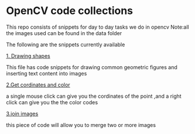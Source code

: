 

# OpenCV code collections

This repo consists of snippets for day to day tasks we do in opencv
Note:all the images used can be found in the data folder

The following are the snippets currently available

 [ 1. Drawing shapes](https://github.com/abhinav-TB/opencv-python/blob/master/mouseClickevents.py)

This file has code snippets for drawing common geometric figures and inserting text content into images

 [ 2.Get cordinates and color](https://github.com/Starter-Packs/opencv-python/blob/master/drawShapes.py)
 
 a single mouse click can give you the cordinates of the point ,and a right click can give you the the color codes
 
 [ 3.join images](https://github.com/abhinav-TB/opencv-python/blob/master/mouseClickevents2.py)
 
 this piece of code will allow you to merge two or more images
 
 
 





